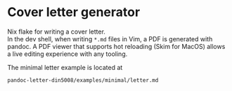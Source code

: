 # Cover letter generator
Nix flake for writing a cover letter.  
In the dev shell, when writing `*.md` files in Vim, a PDF is generated with pandoc. A PDF viewer that supports hot reloading (Skim for MacOS) allows a live editing experience with any tooling.  
  
The minimal letter example is located at 
```
pandoc-letter-din5008/examples/minimal/letter.md
```
